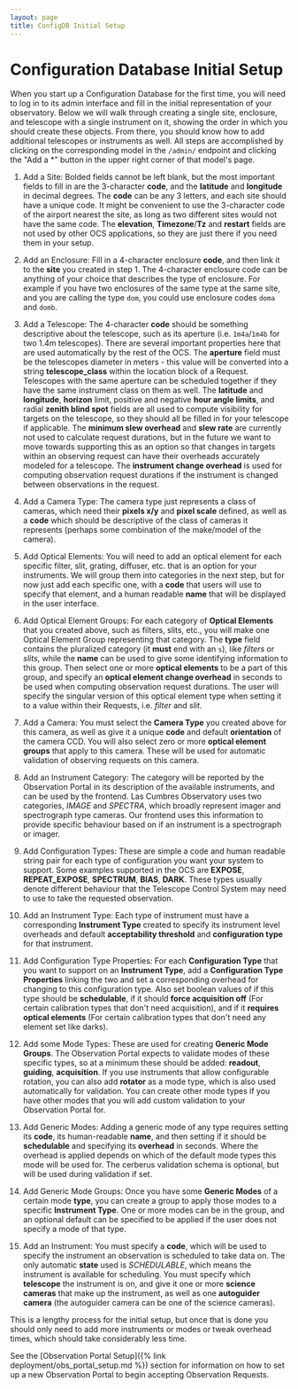 ```yaml
---
layout: page
title: ConfigDB Initial Setup
---
```


# Configuration Database Initial Setup

When you start up a Configuration Database for the first time, you will need to log in to its admin interface and fill in the initial representation of your observatory. Below we will walk through creating a single site, enclosure, and telescope with a single instrument on it, showing the order in which you should create these objects. From there, you should know how to add additional telescopes or instruments as well. All steps are accomplished by clicking on the corresponding model in the `/admin/` endpoint and clicking the "Add a *" button in the upper right corner of that model's page.

1. Add a Site: Bolded fields cannot be left blank, but the most important fields to fill in are the 3-character **code**, and the **latitude** and **longitude** in decimal degrees. The **code** can be any 3 letters, and each site should have a unique code. It might be convenient to use the 3-character code of the airport nearest the site, as long as two different sites would not have the same code. The **elevation**, **Timezone**/**Tz** and **restart** fields are not used by other OCS applications, so they are just there if you need them in your setup.

2. Add an Enclosure: Fill in a 4-character enclosure **code**, and then link it to the **site** you created in step 1. The 4-character enclosure code can be anything of your choice that describes the type of enclosure. For example if you have two enclosures of the same type at the same site, and you are calling the type `dom`, you could use enclosure codes `doma` and `domb`.

3. Add a Telescope: The 4-character **code** should be something descriptive about the telescope, such as its aperture (i.e. `1m4a`/`1m4b` for two 1.4m telescopes). There are several important properties here that are used automatically by the rest of the OCS. The **aperture** field must be the telescopes diameter in meters - this value will be converted into a string **telescope_class** within the location block of a Request. Telescopes with the same aperture can be scheduled together if they have the same instrument class on them as well. The **latitude** and **longitude**, **horizon** limit, positive and negative **hour angle limits**, and radial **zenith blind spot** fields are all used to compute visibility for targets on the telescope, so they should all be filled in for your telescope if applicable. The **minimum slew overhead** and **slew rate** are currently not used to calculate request durations, but in the future we want to move towards supporting this as an option so that changes in targets within an observing request can have their overheads accurately modeled for a telescope. The **instrument change overhead** is used for computing observation request durations if the instrument is changed between observations in the request.

4. Add a Camera Type: The camera type just represents a class of cameras, which need their **pixels x/y** and **pixel scale** defined, as well as a **code** which should be descriptive of the class of cameras it represents (perhaps some combination of the make/model of the camera).

5. Add Optical Elements: You will need to add an optical element for each specific filter, slit, grating, diffuser, etc. that is an option for your instruments. We will group them into categories in the next step, but for now just add each specific one, with a **code** that users will use to specify that element, and a human readable **name** that will be displayed in the user interface.

6. Add Optical Element Groups: For each category of **Optical Elements** that you created above, such as filters, slits, etc., you will make one Optical Element Group representing that category. The **type** field contains the pluralized category (it **must** end with an `s`), like *filters* or *slits*, while the **name** can be used to give some identifying information to this group. Then select one or more **optical elements** to be a part of this group, and specify an **optical element change overhead** in seconds to be used when computing observation request durations. The user will specify the singular version of this optical element type when setting it to a value within their Requests, i.e. *filter* and *slit*.

7. Add a Camera: You must select the **Camera Type** you created above for this camera, as well as give it a unique **code** and default **orientation** of the camera CCD. You will also select zero or more **optical element groups** that apply to this camera. These will be used for automatic validation of observing requests on this camera.

8. Add an Instrument Category: The category will be reported by the Observation Portal in its description of the available instruments, and can be used by the frontend. Las Cumbres Observatory uses two categories, *IMAGE* and *SPECTRA*, which broadly represent imager and spectrograph type cameras. Our frontend uses this information to provide specific behaviour based on if an instrument is a spectrograph or imager.

9. Add Configuration Types: These are simple a code and human readable string pair for each type of configuration you want your system to support. Some examples supported in the OCS are **EXPOSE**, **REPEAT_EXPOSE**, **SPECTRUM**, **BIAS**, **DARK**. These types usually denote different behaviour that the Telescope Control System may need to use to take the requested observation.

10. Add an Instrument Type: Each type of instrument must have a corresponding **Instrument Type** created to specify its instrument level overheads and default **acceptability threshold** and **configuration type** for that instrument.

11. Add Configuration Type Properties: For each **Configuration Type** that you want to support on an **Instrument Type**, add a **Configuration Type Properties** linking the two and set a corresponding overhead for changing to this configuration type. Also set boolean values of if this type should be **schedulable**, if it should **force acquisition off** (For certain calibration types that don't need acquisition), and if it **requires optical elements** (For certain calibration types that don't need any element set like darks).

12. Add some Mode Types: These are used for creating **Generic Mode Groups**. The Observation Portal expects to validate modes of these specific types, so at a minimum these should be added: **readout**, **guiding**, **acquisition**. If you use instruments that allow configurable rotation, you can also add **rotator** as a mode type, which is also used automatically for validation. You can create other mode types if you have other modes that you will add custom validation to your Observation Portal for.

13. Add Generic Modes: Adding a generic mode of any type requires setting its **code**, its human-readable **name**, and then setting if it should be **schedulable** and specifying its **overhead** in seconds. Where the overhead is applied depends on which of the default mode types this mode will be used for. The cerberus validation schema is optional, but will be used during validation if set.

14. Add Generic Mode Groups: Once you have some **Generic Modes** of a certain mode **type**, you can create a group to apply those modes to a specific **Instrument Type**. One or more modes can be in the group, and an optional default can be specified to be applied if the user does not specify a mode of that type.

15. Add an Instrument: You must specify a **code**, which will be used to specify the instrument an observation is scheduled to take data on. The only automatic **state** used is *SCHEDULABLE*, which means the instrument is available for scheduling. You must specify which **telescope** the instrument is on, and give it one or more **science cameras** that make up the instrument, as well as one **autoguider camera** (the autoguider camera can be one of the science cameras).

This is a lengthy process for the initial setup, but once that is done you should only need to add more instruments or modes or tweak overhead times, which should take considerably less time.

See the [Observation Portal Setup]({% link deployment/obs_portal_setup.md %}) section for information on how to set up a new Observation Portal to begin accepting Observation Requests.

